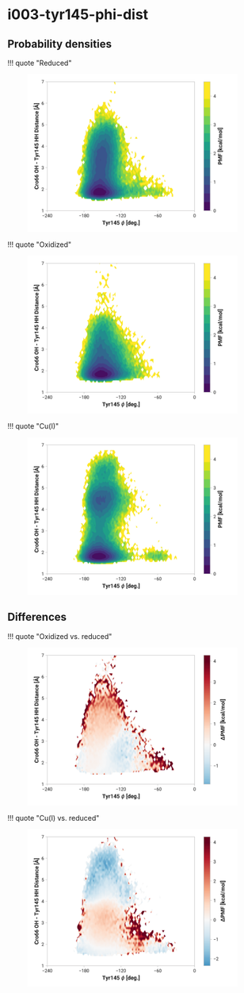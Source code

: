# i003-tyr145-phi-dist

## Probability densities

!!! quote "Reduced"
    <figure markdown>
    ![](./i003-pes-reduced.png)
    </figure>

!!! quote "Oxidized"
    <figure markdown>
    ![](./i003-pes-oxidized.png)
    </figure>

!!! quote "Cu(I)"
    <figure markdown>
    ![](./i003-pes-cu.png)
    </figure>

## Differences

!!! quote "Oxidized vs. reduced"
    <figure markdown>
    ![](./i003-pes-diff-oxd-red.png)
    </figure>

!!! quote "Cu(I) vs. reduced"
    <figure markdown>
    ![](./i003-pes-diff-cu-red.png)
    </figure>
